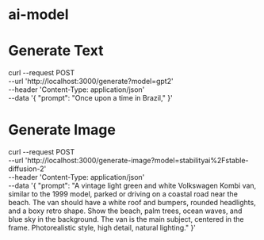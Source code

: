 # ai-model

# Generate Text

curl --request POST \
 --url 'http://localhost:3000/generate?model=gpt2' \
 --header 'Content-Type: application/json' \
 --data '{
"prompt": "Once upon a time in Brazil,"
}'

# Generate Image

curl --request POST \
 --url 'http://localhost:3000/generate-image?model=stabilityai%2Fstable-diffusion-2' \
 --header 'Content-Type: application/json' \
 --data '{
"prompt": "A vintage light green and white Volkswagen Kombi van, similar to the 1999 model, parked or driving on a coastal road near the beach. The van should have a white roof and bumpers, rounded headlights, and a boxy retro shape. Show the beach, palm trees, ocean waves, and blue sky in the background. The van is the main subject, centered in the frame. Photorealistic style, high detail, natural lighting."
}'
